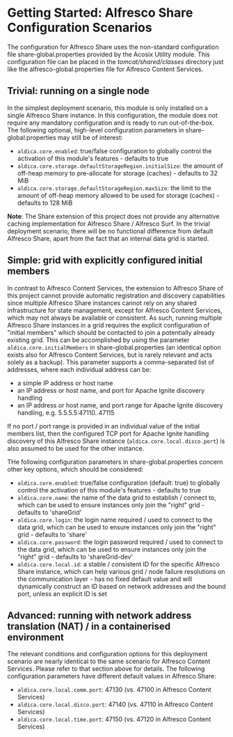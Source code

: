 # Getting Started: Alfresco Share Configuration Scenarios

The configuration for Alfresco Share uses the non-standard configuration file share-global.properties provided by the Acosix Utility module. This configuration file can be placed in the *tomcat/shared/classes* directory just like the alfresco-global.properties file for Alfresco Content Services. 

## Trivial: running on a single node

In the simplest deployment scenario, this module is only installed on a single Alfresco Share instance. In this configuration, the module does not require any mandatory configuration and is ready to run out-of-the-box. The following optional, high-level configuration parameters in share-global.properties may still be of interest:

- `aldica.core.enabled`: true/false configuration to globally control the activation of this module's features - defaults to true
- `aldica.core.storage.defaultStorageRegion.initialSize`: the amount of off-heap memory to pre-allocate for storage (caches) - defaults to 32 MiB
- `aldica.core.storage.defaultStorageRegion.maxSize`: the limit to the amount of off-heap memory allowed to be used for storage (caches) - defaults to 128 MiB

**Note**: The Share extension of this project does not provide any alternative caching implementation for Alfresco Share / Alfresco Surf. In the trivial deployment scenario, there will be no functional difference from default Alfresco Share, apart from the fact that an internal data grid is started.

## Simple: grid with explicitly configured initial members

In contrast to Alfresco Content Services, the extension to Alfresco Share of this project cannot provide automatic registration and discovery capabilities since multiple Alfresco Share instances cannot rely on any shared infrastructure for state management, except for Alfresco Content Services, which may not always be available or consistent. As such, running multiple Alfresco Share instances in a grid requires the explicit configuration of "initial members" which should be contacted to join a potentially already existing grid. This can be accomplished by using the parameter `aldica.core.initialMembers` in share-global.properties (an identical option exists also for Alfresco Content Services, but is rarely relevant and acts solely as a backup). This parameter supports a comma-separated list of addresses, where each individual address can be:

- a simple IP address or host name
- an IP address or host name, and port for Apache Ignite discovery handling
- an IP address or host name, and port range for Apache Ignite discovery handling, e.g. 5.5.5.5:47110..47115

If no port / port range is provided in an individual value of the initial members list, then the configured TCP port for Apache Ignite handling discovery of this Alfresco Share instance (`aldica.core.local.disco.port`) is also assumed to be used for the other instance.

THe following configuration parameters in share-global.properties concern other key options, which should be considered: 

- `aldica.core.enabled`: true/false configuration (default: true) to globally control the activation of this module's features - defaults to true
- `aldica.core.name`: the name of the data grid to establish / connect to, which can be used to ensure instances only join the "right" grid - defaults to 'shareGrid'
- `aldica.core.login`: the login name required / used to connect to the data grid, which can be used to ensure instances only join the "right" grid - defaults to 'share'
- `aldica.core.password`: the login password required / used to connect to the data grid, which can be used to ensure instances only join the "right" grid - defaults to 'shareGrid-dev'
- `aldica.core.local.id`: a stable / consistent ID for the specific Alfresco Share instance, which can help various grid / node failure resolutions on the communication layer - has no fixed default value and will dynamically construct an ID based on network addresses and the bound port, unless an explicit ID is set

## Advanced: running with network address translation (NAT) / in a containerised environment

The relevant conditions and configuration options for this deployment scenario are nearly identical to the same scenario for Alfresco Content Services. Please refer to that section above for details.
The following configuration parameters have different default values in Alfresco Share:

- `aldica.core.local.comm.port`: 47130 (vs. 47100 in Alfresco Content Services)
- `aldica.core.local.disco.port`: 47140 (vs. 47110 in Alfresco Content Services)
- `aldica.core.local.time.port`: 47150 (vs. 47120 in Alfresco Content Services)